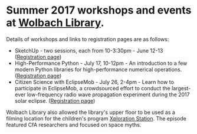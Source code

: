 # Summer 2017 workshops and events at [Wolbach Library](http://library.cfa.harvard.edu/).
    
Details of workshops and links to registration pages are as follows:

+ SketchUp - two sessions, each from 10-3:30pm - June 12-13 ([Registration page](https://docs.google.com/a/cfa.harvard.edu/forms/d/e/1FAIpQLSf82ObKv_NKDJ5rVITMqzJkZKaKI77Vkw6f7Br8khGINPXXnQ/viewform?usp=sf_link))
+ High-Performance Python - July 17, 10-12pm - An introduction to a few modern Python libraries for high-performance numerical operations. ([Registration page](https://docs.google.com/forms/d/e/1FAIpQLSeHW2SlMNnl56OIl6NbtF57XiZL1Yb-3S_wYEAYvqrKMsEyLw/viewform?c=0&w=1))
+ Citizen Science with EclipseMob - July 26, 2-4pm - Learn how to participate in EclipseMob, a crowdsourced effort to conduct the largest-ever low-frequency radio wave propagation experiment during the 2017 solar eclipse. ([Registration page](https://docs.google.com/forms/d/e/1FAIpQLSeFY_R9DGjni0Ea_mUXGalU6EvPdx1TX3pmhB33YtH9mOAYYw/viewform))

Wolbach Library also allowed the library's upper floor to be used as a filming location for the children's program [Xploration Station](http://www.xplorationstation.com/). The episode featured CfA researchers and focused on space myths.
